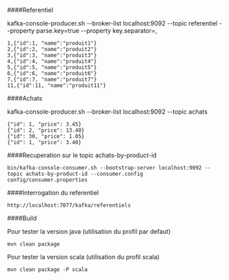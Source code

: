 ####Referentiel

kafka-console-producer.sh --broker-list localhost:9092 --topic referentiel --property parse.key=true --property key.separator=,

```
1,{"id":1, "name":"produit1"}
2,{"id":2, "name":"produit2"}
3,{"id":3, "name":"produit3"}
4,{"id":4, "name":"produit4"}
5,{"id":5, "name":"produit5"}
6,{"id":6, "name":"produit6"}
7,{"id":7, "name":"produit7"}
11,{"id":11, "name":"produit11"}
```

####Achats

kafka-console-producer.sh --broker-list localhost:9092 --topic achats

```
{"id": 1, "price": 3.45}
{"id": 2, "price": 13.40}
{"id": 30, "price": 1.05}
{"id": 1, "price": 3.40}
```

####Recuperation sur le topic achats-by-product-id

```
bin/kafka-console-consumer.sh --bootstrap-server localhost:9092 --topic achats-by-product-id --consumer.config config/consumer.properties
```

####Interrogation du referentiel

```
http://localhost:7077/kafka/referentiels
```

####Build

Pour tester la version java (utilisation du profil par defaut)
```
mvn clean package
```

Pour tester la version scala (utilisation du profil scala)
```
mvn clean package -P scala
```
